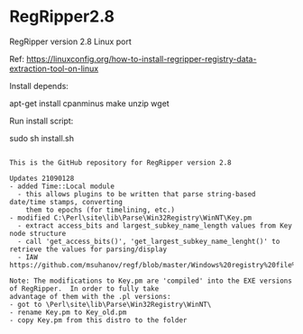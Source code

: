 RegRipper2.8
============

RegRipper version 2.8 Linux port

Ref: https://linuxconfig.org/how-to-install-regripper-registry-data-extraction-tool-on-linux

Install depends:

apt-get install cpanminus make unzip wget

Run install script:

sudo sh install.sh





~~~~~~~~~~~~~~~~~~~~~~~~~~~~~~~~~~~~~~~~~~~~~~~~~~~~~~~~~~~

This is the GitHub repository for RegRipper version 2.8

Updates 21090128
- added Time::Local module 
  - this allows plugins to be written that parse string-based date/time stamps, converting 
    them to epochs (for timelining, etc.)
- modified C:\Perl\site\lib\Parse\Win32Registry\WinNT\Key.pm
  - extract access_bits and largest_subkey_name_length values from Key node structure
  - call 'get_access_bits()', 'get_largest_subkey_name_lenght()' to retrieve the values for parsing/display
  - IAW https://github.com/msuhanov/regf/blob/master/Windows%20registry%20file%20format%20specification.md

Note: The modifications to Key.pm are 'compiled' into the EXE versions of RegRipper.  In order to fully take
advantage of them with the .pl versions:
- got to \Perl\site\lib\Parse\Win32Registry\WinNT\
- rename Key.pm to Key_old.pm 
- copy Key.pm from this distro to the folder
